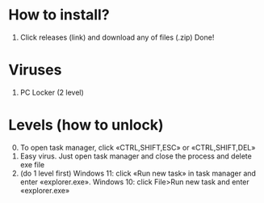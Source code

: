 # How to install?

1. Click releases (link) and download any of files (.zip)
Done!

# Viruses 
1. PC Locker (2 level)


# Levels (how to unlock)
0. To open task manager, click «CTRL,SHIFT,ESC» or «CTRL,SHIFT,DEL»
1. Easy virus. Just open task manager and close the process and delete exe file
2. (do 1 level first) Windows 11: click «Run new task» in task manager and enter «explorer.exe». Windows 10: click File>Run new task and enter «explorer.exe»
 